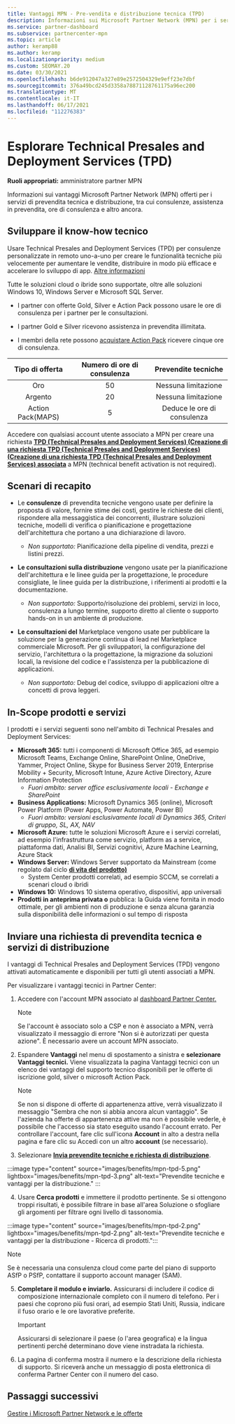 ```yaml
---
title: Vantaggi MPN - Pre-vendita e distribuzione tecnica (TPD)
description: Informazioni sui Microsoft Partner Network (MPN) per i servizi di pre-vendita e distribuzione (TPD) tecnici
ms.service: partner-dashboard
ms.subservice: partnercenter-mpn
ms.topic: article
author: keramp88
ms.author: keramp
ms.localizationpriority: medium
ms.custom: SEOMAY.20
ms.date: 03/30/2021
ms.openlocfilehash: b6de912047a327e89e2572504329e9eff23e7dbf
ms.sourcegitcommit: 376a49bcd245d3358a78871128761175a96ec200
ms.translationtype: MT
ms.contentlocale: it-IT
ms.lasthandoff: 06/17/2021
ms.locfileid: "112276383"
---
```

# <a name="explore-technical-presales-and-deployment-services-tpd"></a>Esplorare Technical Presales and Deployment Services (TPD) 

**Ruoli appropriati:** amministratore partner MPN

Informazioni sui vantaggi Microsoft Partner Network (MPN) offerti per i servizi di prevendita tecnica e distribuzione, tra cui consulenze, assistenza in prevendita, ore di consulenza e altro ancora.

## <a name="develop-your-technical-know-how"></a>Sviluppare il know-how tecnico

Usare Technical Presales and Deployment Services (TPD) per consulenze personalizzate in remoto uno-a-uno per creare le funzionalità tecniche più velocemente per aumentare le vendite, distribuire in modo più efficace e accelerare lo sviluppo di app. [Altre informazioni](https://aka.ms/TPD)

Tutte le soluzioni cloud o ibride sono supportate, oltre alle soluzioni Windows 10, Windows Server e Microsoft SQL Server. 

- I partner con offerte Gold, Silver e Action Pack possono usare le ore di consulenza per i partner per le consultazioni. 

- I partner Gold e Silver ricevono assistenza in prevendita illimitata. 

- I membri della rete possono [acquistare Action Pack](https://partner.microsoft.com/membership/action-pack) ricevere cinque ore di consulenza.  

|     Tipo di offerta    | Numero di ore di consulenza |   Prevendite tecniche   |
|:-----------------:|:------------------------:|:----------------------:|
|        Oro       |            50            |        Nessuna limitazione       |
|       Argento      |            20            |        Nessuna limitazione       |
| Action Pack(MAPS) |             5            | Deduce le ore di consulenza |

Accedere con qualsiasi account utente associato a MPN per creare una richiesta **[TPD (Technical Presales and Deployment Services) (Creazione di una richiesta TPD (Technical Presales and Deployment Services) (Creazione di una richiesta TPD (Technical Presales and Deployment Services) associata](https://partner.microsoft.com/dashboard/mpn/membership/benefits/technical/createadvisoryhours-servicerequest)** a MPN (technical benefit activation is not required).

## <a name="delivery-scenarios"></a>Scenari di recapito

- Le **consulenze** di prevendita tecniche vengono usate per definire la proposta di valore, fornire stime dei costi, gestire le richieste dei clienti, rispondere alla messaggistica dei concorrenti, illustrare soluzioni tecniche, modelli di verifica o pianificazione e progettazione dell'architettura che portano a una dichiarazione di lavoro.

  - *Non supportato:* Pianificazione della pipeline di vendita, prezzi e listini prezzi.


- **Le consultazioni sulla distribuzione** vengono usate per la pianificazione dell'architettura e le linee guida per la progettazione, le procedure consigliate, le linee guida per la distribuzione, i riferimenti ai prodotti e la documentazione.

  - *Non supportato:* Supporto/risoluzione dei problemi, servizi in loco, consulenza a lungo termine, supporto diretto al cliente o supporto hands-on in un ambiente di produzione. 


- **Le consultazioni del** Marketplace vengono usate per pubblicare la soluzione per la generazione continua di lead nel Marketplace commerciale Microsoft. Per gli sviluppatori, la configurazione del servizio, l'architettura o la progettazione, la migrazione da soluzioni locali, la revisione del codice e l'assistenza per la pubblicazione di applicazioni.

  - *Non supportato:* Debug del codice, sviluppo di applicazioni oltre a concetti di prova leggeri.

## <a name="in-scope-products-and-services"></a>In-Scope prodotti e servizi

I prodotti e i servizi seguenti sono nell'ambito di Technical Presales and Deployment Services:
- **Microsoft 365:** tutti i componenti di Microsoft Office 365, ad esempio Microsoft Teams, Exchange Online, SharePoint Online, OneDrive, Yammer, Project Online, Skype for Business Server 2019, Enterprise Mobility + Security, Microsoft Intune, Azure Active Directory, Azure Information Protection
  - *Fuori ambito: server office esclusivamente locali - Exchange e SharePoint*
- **Business Applications:** Microsoft Dynamics 365 (online), Microsoft Power Platform (Power Apps, Power Automate, Power BI)
  - *Fuori ambito: versioni esclusivamente locali di Dynamics 365, Criteri di gruppo, SL, AX, NAV*
- **Microsoft Azure:** tutte le soluzioni Microsoft Azure e i servizi correlati, ad esempio l'infrastruttura come servizio, platform as a service, piattaforma dati, Analisi BI, Servizi cognitivi, Azure Machine Learning, Azure Stack
- **Windows Server:** Windows Server supportato da Mainstream (come regolato dal ciclo **[di vita del prodotto)](/lifecycle/policies/fixed)**
  - System Center prodotti correlati, ad esempio SCCM, se correlati a scenari cloud o ibridi
- **Windows 10:** Windows 10 sistema operativo, dispositivi, app universali
- **Prodotti in anteprima privata o** pubblica: la Guida viene fornita in modo ottimale, per gli ambienti non di produzione e senza alcuna garanzia sulla disponibilità delle informazioni o sul tempo di risposta

## <a name="submit-a-technical-presales-and-deployment-services-request"></a>Inviare una richiesta di prevendita tecnica e servizi di distribuzione 

I vantaggi di Technical Presales and Deployment Services (TPD) vengono attivati automaticamente e disponibili per tutti gli utenti associati a MPN. 

Per visualizzare i vantaggi tecnici in Partner Center:

1. Accedere con l'account MPN associato al [dashboard Partner Center.](https://partner.microsoft.com/dashboard) 

   > [!NOTE]
   > Se l'account è associato solo a CSP e non è associato a MPN, verrà visualizzato il messaggio di errore "Non si è autorizzati per questa azione". È necessario avere un account MPN associato.

2. Espandere **Vantaggi** nel menu di spostamento a sinistra e **selezionare Vantaggi tecnici.** Viene visualizzata la pagina Vantaggi tecnici con un elenco dei vantaggi del supporto tecnico disponibili per le offerte di iscrizione gold, silver o microsoft Action Pack. 

   > [!NOTE]
   > Se non si dispone di offerte di appartenenza attive, verrà visualizzato il messaggio "Sembra che non si abbia ancora alcun vantaggio". Se l'azienda ha offerte di appartenenza attive ma non è possibile vederle, è possibile che l'accesso sia stato eseguito usando l'account errato. Per controllare l'account, fare clic sull'icona **Account** in alto a destra nella pagina e fare clic su Accedi con un altro **account** (se necessario).

3. Selezionare **[Invia prevendite tecniche e richiesta di distribuzione](https://partner.microsoft.com/dashboard/mpn/membership/benefits/technical/createadvisoryhours-servicerequest)**.

:::image type="content" source="images/benefits/mpn-tpd-5.png" lightbox="images/benefits/mpn-tpd-3.png" alt-text="Prevendite tecniche e vantaggi per la distribuzione." :::

4. Usare **Cerca prodotti** e immettere il prodotto pertinente. Se si ottengono troppi risultati, è possibile filtrare in base all'area Soluzione o sfogliare gli argomenti per filtrare ogni livello di tassonomia.

:::image type="content" source="images/benefits/mpn-tpd-2.png" lightbox="images/benefits/mpn-tpd-2.png" alt-text="Prevendite tecniche e vantaggi per la distribuzione - Ricerca di prodotti.":::

   > [!NOTE]
   > Se è necessaria una consulenza cloud come parte del piano di supporto ASfP o PSfP, contattare il supporto account manager (SAM).

5. **Completare il modulo e inviarlo.** Assicurarsi di includere il codice di composizione internazionale completo con il numero di telefono. Per i paesi che coprono più fusi orari, ad esempio Stati Uniti, Russia, indicare il fuso orario e le ore lavorative preferite.

   > [!IMPORTANT]
   > Assicurarsi di selezionare il paese (o l'area geografica) e la lingua pertinenti perché determinano dove viene instradata la richiesta.

6. La pagina di conferma mostra il numero e la descrizione della richiesta di supporto. Si riceverà anche un messaggio di posta elettronica di conferma Partner Center con il numero del caso.

## <a name="next-steps"></a>Passaggi successivi

[Gestire i Microsoft Partner Network e le offerte](manage-your-partner-network-benefits.md)
